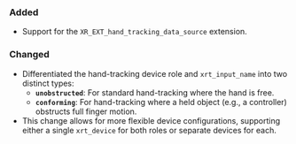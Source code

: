 ### Added
- Support for the `XR_EXT_hand_tracking_data_source` extension.

### Changed
- Differentiated the hand-tracking device role and `xrt_input_name` into two distinct types:
  - **`unobstructed`**: For standard hand-tracking where the hand is free.
  - **`conforming`**: For hand-tracking where a held object (e.g., a controller) obstructs full finger motion.
- This change allows for more flexible device configurations, supporting either a single `xrt_device` for both roles or separate devices for each.